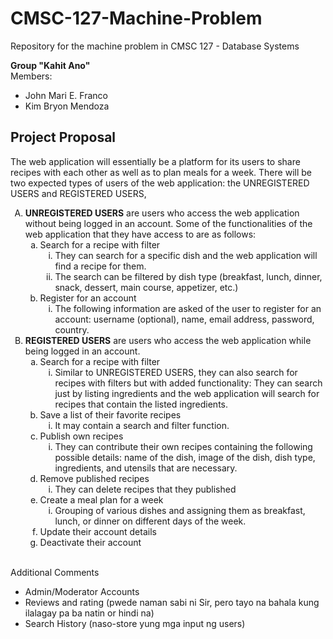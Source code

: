 # CMSC-127-Machine-Problem
Repository for the machine problem in CMSC 127 - Database Systems

<strong>Group "Kahit Ano"</strong> <br>
Members:
<ul>
  <li>John Mari E. Franco</li>
  <li>Kim Bryon Mendoza</li>
</ul>

<h2>Project Proposal</h2>

The web application will essentially be a platform for its users to share recipes with each other as well as to plan meals for a week. There will be two expected types of users of the web application: the UNREGISTERED USERS and REGISTERED USERS, 

<ol type="A">
<li><strong>UNREGISTERED USERS</strong> are users who access the web application without being logged in an account. Some of the functionalities of the web application that they have access to are as follows:
	<ol style="list-style-type:lower-alpha">
		<li>Search for a recipe with filter
        <ol style="list-style-type:lower-roman">
        	<li>
            	They can search for a specific dish and the web application will find a 				recipe for them.
			</li>
            <li>
            	The search can be filtered by dish type  (breakfast, lunch, dinner, snack, 					dessert, main course, appetizer, etc.)
            </li>
        </ol>
        </li>
		<li>Register for an account
        	<ol style="list-style-type:lower-roman">
            	<li>The following information are asked of the user to register for an 					account: username (optional), name, email address, password, country.
				</li>
            </ol>
         </li>
	</ol>
 </li>
 <li><strong>REGISTERED USERS</strong> are users who access the web application while being logged in an account.
 	<ol style="list-style-type:lower-alpha">
		<li>Search for a recipe with filter
        <ol style="list-style-type:lower-roman">
        	<li>
            	Similar to UNREGISTERED USERS, they can also search for recipes with 					filters but with added functionality: They can search just by listing 					ingredients and the web application will search for recipes that contain 				the listed ingredients.
			</li>
        </ol>
        </li>
		<li>Save a list of their favorite recipes
        	<ol style="list-style-type:lower-roman">
            	<li>It may contain a search and filter function.</li>
            </ol>
         </li>
         <li>Publish own recipes
        	<ol style="list-style-type:lower-roman">
            	<li>They can contribute their own recipes containing the following 							possible details: name of the dish, image of the dish, dish type,  						ingredients, and utensils that are necessary.
				</li>
            </ol>
         </li>
         <li>Remove published recipes
        	<ol style="list-style-type:lower-roman">
            	<li>They can delete recipes that they published
				</li>
            </ol>
         </li>
         <li>Create a meal plan for a week
        	<ol style="list-style-type:lower-roman">
            	<li>Grouping of various dishes and assigning them as breakfast, lunch, or dinner on different days of the week.
				</li>
            </ol>
         </li>
         <li>Update their account details
         </li>
         <li>Deactivate their account
         </li>
	</ol>
 </li>
</ol>

<br>
Additional Comments
<ul>
<li>Admin/Moderator Accounts</li>
<li>Reviews and rating (pwede naman sabi ni Sir, pero tayo na bahala kung ilalagay pa ba natin or hindi na)</li>
<li>Search History (naso-store yung mga input ng users)</li>
</ul>
